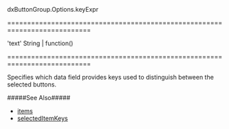 <!--id-->dxButtonGroup.Options.keyExpr<!--/id-->
===========================================================================
<!--default-->'text'<!--/default-->
<!--type-->String | function()<!--/type-->
===========================================================================

<!--shortDescription-->
Specifies which data field provides keys used to distinguish between the selected buttons.
<!--/shortDescription-->

<!--fullDescription-->
#####See Also#####
- [items](/Documentation/ApiReference/UI_Widgets/dxButtonGroup/Configuration/#items)
- [selectedItemKeys](/Documentation/ApiReference/UI_Widgets/dxButtonGroup/Configuration/#selectedItemKeys)
<!--/fullDescription-->